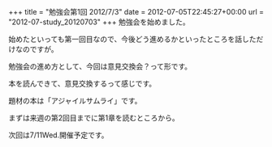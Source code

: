 +++
title = "勉強会第1回 2012/7/3"
date = 2012-07-05T22:45:27+00:00
url = "2012-07-study_20120703"
+++
勉強会を始めました。
  
始めたといっても第一回目なので、今後どう進めるかといったところを話しただけなのですが。

勉強会の進め方として、今回は意見交換会？って形です。
  
本を読んできて、意見交換するって感じです。
  
題材の本は「アジャイルサムライ」です。
  
まずは来週の第2回目までに第1章を読むところから。

次回は7/11Wed.開催予定です。